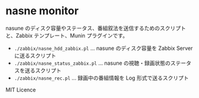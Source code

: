 nasne monitor
==============

nasune のディスク容量やステータス、番組叙法を送信するためのスクリプトと、Zabbix テンプレート、Munin プラグインです。


* `./zabbix/nasne_hdd_zabbix.pl` ... nasune のディスク容量を Zabbix Server に送るスクリプト
* `./zabbix/nasne_status_zabbix.pl` ... nasune の視聴・録画状態のステータスを送るスクリプト
* `./zabbix/nasne_rec.pl` ... 録画中の番組情報を Log 形式で送るスクリプト



MIT Licence
